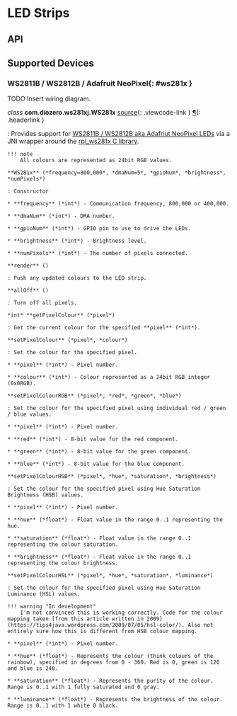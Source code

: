 # LED Strips

## API

## Supported Devices

### WS2811B / WS2812B / Adafruit NeoPixel{: #ws281x }

TODO Insert wiring diagram.

*class* **com.diozero.ws281xj.WS281x** [source](https://github.com/mattjlewis/diozero/blob/master/diozero-ws281x-java/src/main/java/com/diozero/ws281xj/WS281x.java){: .viewcode-link } [&para;](LEDStrips.md#ws281x "Permalink to this definition"){: .headerlink }

: Provides support for [WS2811B / WS2812B aka Adafriut NeoPixel LEDs](https://learn.adafruit.com/adafruit-neopixel-uberguide) via a JNI wrapper around the [rpi_ws281x C library](https://github.com/jgarff/rpi_ws281x).

    !!! note
        All colours are represented as 24bit RGB values.

    **WS281x** (*frequency=800,000*, *dmaNum=5*, *gpioNum*, *brightness*, *numPixels*)
    
    : Constructor
    
    * **frequency** (*int*) - Communication frequency, 800,000 or 400,000.
    
    * **dmaNum** (*int*) - DMA number.
    
    * **gpioNum** (*int*) - GPIO pin to use to drive the LEDs.
    
    * **brightness** (*int*) - Brightness level.
    
    * **numPixels** (*int*) - The number of pixels connected.

    **render** ()
    
    : Push any updated colours to the LED strip.
    
    **allOff** ()
    
    : Turn off all pixels.
    
    *int* **getPixelColour** (*pixel*)
    
    : Get the current colour for the specified **pixel** (*int*).
    
    **setPixelColour** (*pixel*, *colour*)
    
    : Set the colour for the specified pixel.
    
    * **pixel** (*int*) - Pixel number.
    
    * **colour** (*int*) - Colour represented as a 24bit RGB integer (0x0RGB).
    
    **setPixelColourRGB** (*pixel*, *red*, *green*, *blue*)
    
    : Set the colour for the specified pixel using individual red / green / blue values.
    
    * **pixel** (*int*) - Pixel number.
    
    * **red** (*int*) - 8-bit value for the red component.
    
    * **green** (*int*) - 8-bit value for the green component.
        
    * **blue** (*int*) - 8-bit value for the blue component.
    
    **setPixelColourHSB** (*pixel*, *hue*, *saturation*, *brightness*)
    
    : Set the colour for the specified pixel using Hue Saturation Brightness (HSB) values.
    
    * **pixel** (*int*) - Pixel number.
    
    * **hue** (*float*) - Float value in the range 0..1 representing the hue.
    
    * **saturation** (*float*) - Float value in the range 0..1 representing the colour saturation.
    
    * **brightness** (*float*) - Float value in the range 0..1 representing the colour brightness.
    
    **setPixelColourHSL** (*pixel*, *hue*, *saturation*, *luminance*)
    
    : Set the colour for the specified pixel using Hue Saturation Luminance (HSL) values.
    
    !!! warning "In development"
        I'm not convinced this is working correctly. Code for the colour mapping taken [from this article written in 2009](https://tips4java.wordpress.com/2009/07/05/hsl-color/). Also not entirely sure how this is different from HSB colour mapping.
    
    * **pixel** (*int*) - Pixel number.
    
    * **hue** (*float*) - Represents the colour (think colours of the rainbow), specified in degrees from 0 - 360. Red is 0, green is 120 and blue is 240.
    
    * **saturation** (*float*) - Represents the purity of the colour. Range is 0..1 with 1 fully saturated and 0 gray.
    
    * **luminance** (*float*) - Represents the brightness of the colour. Range is 0..1 with 1 white 0 black.
